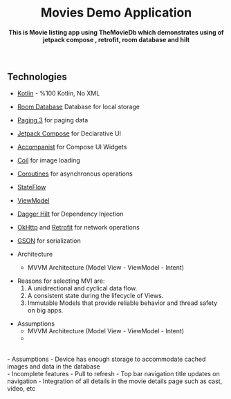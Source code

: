 
<h1 align="center">Movies Demo Application</h1>
<h4 align="center"> This is Movie listing app using TheMovieDb which demonstrates using of jetpack compose , retrofit, room database and hilt</h4>

<br/>

## Technologies

- [Kotlin](https://kotlinlang.org/) - %100 Kotlin, No XML
- [Room Database](https://developer.android.com/training/data-storage/room) Database for local storage
- [Paging 3](https://developer.android.com/topic/libraries/architecture/paging/v3-overview) for paging data
- [Jetpack Compose](https://developer.android.com/jetpack/compose) for Declarative UI
- [Accompanist](https://github.com/google/accompanist) for Compose UI Widgets
- [Coil](https://github.com/coil-kt/coil) for image loading
- [Coroutines](https://github.com/Kotlin/kotlinx.coroutines) for asynchronous operations
- [StateFlow](https://kotlin.github.io/kotlinx.coroutines/kotlinx-coroutines-core/kotlinx.coroutines.flow/-state-flow/)
- [ViewModel](https://developer.android.com/topic/libraries/architecture/viewmodel)
- [Dagger Hilt](https://developer.android.com/training/dependency-injection/hilt-android) for Dependency Injection
- [OkHttp](https://github.com/square/okhttp) and [Retrofit](https://github.com/square/retrofit) for network operations
- [GSON](https://github.com/google/gson) for serialization
  <br/>

- Architecture
    - MVVM Architecture (Model View - ViewModel - Intent)
      <br/>
* Reasons for selecting MVI are:
  1. A unidirectional and cyclical data flow.
  2. A consistent state during the lifecycle of Views.
  3. Immutable Models that provide reliable behavior and thread safety on big apps.
     <br/>
- Assumptions
  - MVVM Architecture (Model View - ViewModel - Intent)
  - 
<br/>
- Assumptions
  - Device has enough storage to accommodate cached images and data in the database
<br/>
- Incomplete features
  - Pull to refresh
  - Top bar navigation title updates on navigation
  - Integration of all details in the movie details page such as cast, video, etc
    
